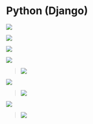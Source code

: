 # Python (Django)

[![](https://img.shields.io/badge/Modul%20Instalasi%20Django-Download%20Disini-informational?style=for-the-badge&logo=django&logoColor=FFF)](https://github.com/kevinperdana/Python-Django/raw/master/1.%20Python%20Django%20-%20Instalasi%20Django.pdf)

[![](https://img.shields.io/badge/Modul%201-Download%20Disini-informational?style=for-the-badge&logo=django&logoColor=FFF)](https://github.com/kevinperdana/Python-Django/raw/master/2.%20Python%20Django%20-%20Modul%201.pdf)

[![](https://img.shields.io/badge/Modul%202-Download%20Disini-informational?style=for-the-badge&logo=django&logoColor=FFF)](https://github.com/kevinperdana/Python-Django/raw/master/3.%20Python%20Django%20-%20Modul%202.pdf)

[![](https://img.shields.io/badge/Modul%203-Download%20Disini-informational?style=for-the-badge&logo=django&logoColor=FFF)](https://github.com/kevinperdana/Python-Django/raw/master/4.%20Python%20Django%20-%20Modul%203.pdf)

> [![](https://img.shields.io/badge/Image%20Assets%20Modul%203-Download%20Disini-red?style=for-the-badge&logo=pocket&logoColor=FFF)](https://github.com/kevinperdana/Python-Django/raw/master/Assets%20Website.rar)

[![](https://img.shields.io/badge/Modul%204-Download%20Disini-informational?style=for-the-badge&logo=django&logoColor=FFF)](https://github.com/kevinperdana/Python-Django/raw/master/5.%20Python%20Django%20-%20Modul%204.pdf)

> [![](https://img.shields.io/badge/Bootstrap%20Modul%204-Download%20Disini-red?style=for-the-badge&logo=pocket&logoColor=FFF)](https://github.com/kevinperdana/Python-Django/raw/master/bootstrap-4.3.1-dist.rar)

[![](https://img.shields.io/badge/Modul%205-Download%20Disini-informational?style=for-the-badge&logo=django&logoColor=FFF)](https://github.com/kevinperdana/Python-Django/raw/master/6.%20Python%20Django%20-%20Modul%205.pdf)

> [![](https://img.shields.io/badge/Mysqlclient%20Modul%205-Download%20Disini-red?style=for-the-badge&logo=pocket&logoColor=FFF)](https://www.lfd.uci.edu/~gohlke/pythonlibs/)
